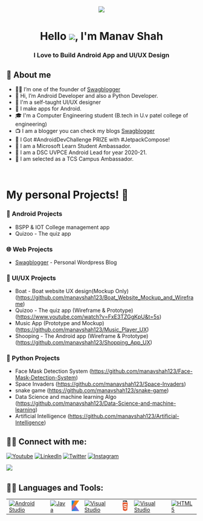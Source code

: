 
<h1 align="center"> <center><img src="https://github.com/manavshah123/manavshah123/blob/main/200.gif"  width="400"></h1>

<h1 align="center">Hello  <img src="https://media.giphy.com/media/hvRJCLFzcasrR4ia7z/giphy.gif" width="28">, I'm Manav Shah</h1>
<h3 align="center">I Love to Build Android App and UI/UX Design</h3>

## 📖 About me

- 👨‍💼 I’m one of the founder of [Swagblogger](https://swagblogger.com/)
- 👋 Hi, I’m Android Developer and also a Python Developer.
- 🎨 I'm a self-taught UI/UX designer
- 📱  I make apps for Android.
- 🎓 I'm a Computer Engineering student (B.tech in U.v patel college of engineering)
- 📺 I am a blogger you can check my blogs [Swagblogger](https://swagblogger.com/author/manav-shah/)
- 🎉 I Got #AndroidDevChallenge PRIZE with #JetpackCompose! 
- 🥂 I am a Microsoft Learn Student Ambassador.
- 🎉 I am a DSC UVPCE Android Lead for year 2020-21.
- 🎇 I am selected as a TCS Campus Ambassador.
  


<Br>
<h1>My personal Projects! 🎨</h1>
    
### 📱 Android Projects <Br>
   * BSPP & IOT College management app <Br>
   * Quizoo - The quiz app<Br>
  
### 🌐 Web Projects <Br>
   * [Swagblogger](https://swagblogger.com/) - Personal Wordpress Blog <Br>

### 👨 UI/UX Projects <Br>
   * Boat - Boat website UX design(Mockup Only) (https://github.com/manavshah123/Boat_Website_Mockup_and_Wireframe) <Br>
   * Quizoo - The quiz app (Wireframe & Prototype) (https://www.youtube.com/watch?v=FxE3TZGgKpU&t=5s) <Br>
   * Music App (Prototype and Mockup) (https://github.com/manavshah123/Music_Player_UX) <br>
   * Shooping - The Android app (Wireframe & Prototype) (https://github.com/manavshah123/Shopping_App_UX) <Br>

### 🤖 Python Projects <Br>
   * Face Mask Detection System (https://github.com/manavshah123/Face-Mask-Detection-System) <Br>
   * Space Invaders (https://github.com/manavshah123/Space-Invaders) <Br>
   * snake game (https://github.com/manavshah123/snake-game)<br>
   * Data Science and machine learning Algo (https://github.com/manavshah123/Data-Science-and-machine-learning) <Br>
   * Artificial Intelligence (https://github.com/manavshah123/Artificial-Intelligence)<br>   
    
## 🙋‍♂️ Connect with me:

<p align="left">
  <a href="https://www.youtube.com/channel/UCT6eNHIfZQfJA7iU0-y5QGw"><img alt="Youtube" title="Youtube" src="https://img.shields.io/badge/-YouTube-red?style=for-the-badge&logo=youtube&logoColor=white"/></a>
  <a href="https://www.linkedin.com/in/manav-shah-881162179/"><img alt="LinkedIn" title="LinkedIn" src="https://img.shields.io/badge/-LinkedIn-0077B5?style=for-the-badge&logo=linkedin&logoColor=white"/></a>
  <a href="https://twitter.com/ManavUdaykumar"><img alt="Twitter" title="Twitter" src="https://img.shields.io/badge/-Twitter-1DA1F2?style=for-the-badge&logo=twitter&logoColor=white"/></a>
  <a href="https://www.instagram.com/manavshah_art/"><img alt="Instagram" title="Instagram" src="https://img.shields.io/badge/-Instagram-8a3ab9?style=for-the-badge&logo=instagram&logoColor=white"/></a>
</p>

[<img src="https://img.shields.io/badge/-Subscribe-red?style=for-the-badge&logo=youtube&logoColor=white"/>](https://www.youtube.com/channel/UCT6eNHIfZQfJA7iU0-y5QGw?sub_confirmation=1)
  
## 👨‍💻 Languages and Tools:


<table>
    <tbody>
        <tr>
           <td><a href="#"><img alt="Android Studio" title="Android Studio" height="28px"
                        src="https://i.imgur.com/6nJGNMN.png" /></a></td>
            <td><a href="#"><img alt="Java" title="Java" height="28px"
                        src="https://img.icons8.com/color/48/000000/java-coffee-cup-logo--v2.png" /></a></td>
            <td><a href="#"><img alt="Kotlin" title="Kotlin" height="28px"
                        src="https://raw.githubusercontent.com/github/explore/80688e429a7d4ef2fca1e82350fe8e3517d3494d/topics/kotlin/kotlin.png" /></a>
            <td><a href="#"><img alt="Visual Studio" title="Visual Studio Code" height="28px"
                        src="https://img.icons8.com/fluent/48/000000/visual-studio-code-2019.png" /></a></td>
            <td><a href="#"><img alt="HTML5" title="HTML5" height="28px"
                        src="https://raw.githubusercontent.com/github/explore/80688e429a7d4ef2fca1e82350fe8e3517d3494d/topics/html/html.png" /></a></td>
            <td><a href="#"><img alt="Visual Studio" title="Visual Studio Code" height="28px"
                        src="https://img.icons8.com/color/48/000000/figma--v1.png" /></a></td>
            <td><a href="#"><img alt="HTML5" title="HTML5" height="28px"
                        src="https://img.icons8.com/color/96/000000/adobe-xd--v1.png" /></a></td>
         

         
  </tr>
    </tbody>
</table>
